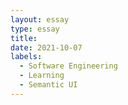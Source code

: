 ```yaml
---
layout: essay
type: essay
title: 
date: 2021-10-07
labels: 
  - Software Engineering
  - Learning
  - Semantic UI
---
```



